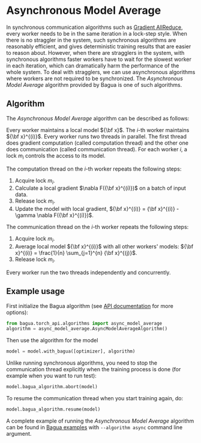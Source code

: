 # Asynchronous Model Average

In synchronous communication algorithms such as [Gradient AllReduce](./gradient-allreduce.md),
every worker needs to be in the same iteration in a lock-step style. When there is no straggler
in the system, such synchronous algorithms are reasonably efficient, and gives deterministic training results
that are easier to reason about. However, when there are stragglers in the system, with synchronous algorithms
faster workers have to wait for the slowest worker in each iteration, which can dramatically harm
the performance of the whole system. To deal with stragglers, we can use asynchronous 
algorithms where workers are not required to be synchronized. The *Asynchronous Model Average* algorithm provided by Bagua is one of such algorithms.

## Algorithm

The *Asynchronous Model Average* algorithm can be described as follows: 

Every worker maintains a local model ${\bf x}$. The $i$-th worker maintains ${\bf x}^{(i)}$. Every worker runs two threads in parallel. The first thread does gradient computation (called computation thread) and the other one does communication (called communication thread). For each worker $i$, a lock $m_i$ controls the access to its model.

The computation thread on the $i$-th worker repeats the following steps:

1. Acquire lock $m_i$.
2. Calculate a local gradient $\nabla F({\bf x}^{(i)})$ on a batch of input data.
3. Release lock $m_i$.
4. Update the model with local gradient,
${\bf x}^{(i)} = {\bf x}^{(i)} - \gamma \nabla F({\bf x}^{(i)})$.

The communication thread on the $i$-th worker repeats the following steps:

1. Acquire lock $m_i$.
2. Average local model ${\bf x}^{(i)}$ with all other workers' models: ${\bf x}^{(i)} =  \frac{1}{n} \sum_{j=1}^{n} {\bf x}^{(j)}$.
3. Release lock $m_i$.

Every worker run the two threads independently and concurrently.

## Example usage

First initialize the Bagua algorithm (see [API documentation](https://bagua.readthedocs.io/en/latest/autoapi/bagua/torch_api/algorithms/async_model_average/index.html) for more options):

```python
from bagua.torch_api.algorithms import async_model_average
algorithm = async_model_average.AsyncModelAverageAlgorithm()
```

Then use the algorithm for the model

```python
model = model.with_bagua([optimizer], algorithm)
```

Unlike running synchronous algorithms, you need to stop the communication thread explicitly when the training process is done (for example when you want to run test):

```python
model.bagua_algorithm.abort(model)
```

To resume the communication thread when you start training again, do:
```python
model.bagua_algorithm.resume(model)
```

A complete example of running the *Asynchronous Model Average* algorithm can be found in [Bagua examples](https://github.com/BaguaSys/examples/blob/main/benchmark/synthetic_benchmark.py)
with `--algorithm async` command line argument.

